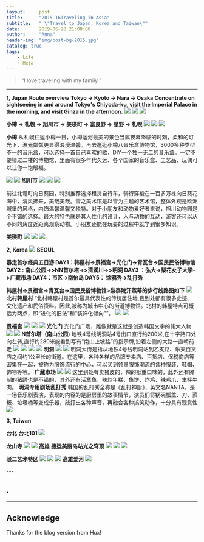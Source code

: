 ```yaml
---
layout:     post
title:      "2015-16Traveling in Asia"
subtitle:   " \"Travel to Japan, Korea and Taiwan\""
date:       2019-06-28 21:00:00
author:     "Anna"
header-img: "img/post-bg-2015.jpg"
catalog: true
tags:
    - Life
    - Meta
---
```


> “I love traveling with my family ”


****

**1, Japan**
**Route overview**
**Tokyo → Kyoto → Nara → Osaka**
**Concentrate on sightseeing in and around Tokyo's Chiyoda-ku, visit the Imperial Palace in the morning, and visit Ginza in the afternoon.**
![](/img/jp/9.png)
![](/img/jp/11.png)
![](/img/jp/12.png)

**小樽 → 札幌 → 旭川市 → 美瑛町 → 富良野 → 星野 → 札幌**
![](/img/jp/1.png)
![](/img/jp/2.png)
![](/img/jp/42.png)

**小樽**
从札幌往返小樽一日，小樽运河最美的景色当属夜幕降临的时刻，柔和的灯光下，波光粼粼更显得浪漫温馨。再去逛逛小樽八音乐盒博物馆，3000多种类型不一的音乐盒，可以选择一首自己喜欢的歌，DIY一个独一无二的音乐盒。一定不要错过二楼的博物馆，里面有很多年代久远、各个国家的音乐盒、工艺品、玩偶可以让你一饱眼福。

![](/img/jp/1.png)
![](/img/jp/2.png)
**旭川市**
![](/img/jp/3.png)
![](/img/jp/4.png)
![](/img/jp/5.png)

前往北竜町向日葵园，特别推荐选择租赁自行车，骑行穿梭在一百多万株向日葵花海中，清风拂来，美哉美哉。雪之美术馆是以雪为主题的艺术馆，整体外观是欧洲城堡的风格，内饰温馨温馨又独特。对于小朋友和动物爱好者来说，旭川动物园是个不错的选择。最大的特色就是其人性化的设计，人与动物的互动，游客还可以从不同的角度近距离观察动物。小朋友还能在玩耍的过程中就学到很多知识。

**美瑛町**
![](/img/jp/6.png)
![](/img/jp/7.png)
![](/img/jp/8.png)



**2, Korea**
![](/img/jp/43.png)
**SEOUL**

**暴走首尔经典五日游
DAY1：韩屋村->景福宫->光化门->青瓦台->国民民俗博物馆
DAY2 : 南山公园->>NN首尔塔->>清溪川->>明洞
DAY3 ：弘大->梨花女子大学->广藏市场
DAY4：市区->南怡岛
DAY5： 涂鸦秀->乱打秀**


**韩屋村->景福宫->青瓦台->国民民俗博物馆>梨泰院汗蒸幕的步行线路图如下**
![](/img/jp/14.png)
**北村韩屋村**
“北村韩屋村是首尔最具代表性的传统居住地,且到处都有很多史迹、文化遗产和民俗资料。因此,被称为城市中心的街道博物馆。北村的韩屋特点可概括为两点，即“进化的旧法”和“装饰化倾向””。
![](/img/jp/15.png)
![](/img/jp/16.png)

**景福宫**
![](/img/jp/17.png)
![](/img/jp/18.png)
![](/img/jp/19.png)
**光化门**
光化门广场，雕像就是这就是创造韩国文字的伟大人物
![](/img/jp/20.png)
![](/img/jp/21.png)
**N首尔塔（南山公园)**
地铁4号线明洞站4号出口直行约200米,在十字路口处向左转,直行约280米能看到写有“南山上坡路”的指示牌,沿着左侧的大路一直朝前走
![](/img/jp/22.png)
![](/img/jp/23.png)
![](/img/jp/38.png)
![](/img/jp/24.png)
**明洞**
![](/img/jp/39.png)
![](/img/jp/25.png)
明洞大街是指从地铁4号线明洞站到乙支路、乐天百货店之间约1公里长的街道。在这里，各种各样的品牌专卖店、百货店、保税商店等密集在一起，被称为服饰流行的中心，可以买到领导服饰潮流的各种服装、鞋帽、饰物等等。
**广藏市场**
![](/img/jp/25.png)
![](/img/jp/26.png)
这里到处有卖猪皮的，辣的挺重口味的，此外还有腌制的猪蹄也是不错的，其外还有活章鱼、辣炒年糕、鱼饼、炸鸡、辣鸡爪、生拌牛肉。
**明洞专用剧场乱打秀**
韩国的乱打秀全称是《乱打神厨》，英文名NANTA，是一场音乐剧表演，表现的内容的是厨房里的故事情节，演员们将锅碗瓢盆、刀、菜板、垃圾桶等变成乐器，敲打出各种声音，再融合各种搞笑动作，十分具有观赏性
![](/img/jp/27.png)





**3, Taiwan**

**台北**
**台北101**
![](/img/jp/35.png)

**龙山寺**
![](/img/jp/37.png)
![](/img/jp/36.png)
**高雄**
**捷运美丽岛站光之穹顶**
![](/img/jp/28.png)
![](/img/jp/29.png)
![](/img/jp/30.png)

**驳二艺术特区**
![](/img/jp/31.png)
![](/img/jp/32.png)
![](/img/jp/33.png)
**高雄爱河**
![](/img/jp/34.png)

<p id = "build"></p>
---

## .


---




## Acknowledge

Thanks for the blog version from Hux!


